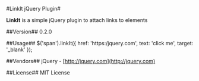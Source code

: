#LinkIt jQuery Plugin#

**LinkIt** is a simple jQuery plugin to attach links to elements

##Version##
0.2.0

##Usage##
    $('span').linkIt({
       href: 'https:/jquery.com',
       text: 'click me',
       target: '_blank'
    });

##Vendors##
jQuery - [http://jquery.com](http://jquery.com)


##License##
MIT License